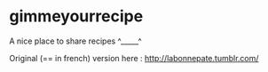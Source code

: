 gimmeyourrecipe
===============

A nice place to share recipes
^_____^

Original (== in french) version here : http://labonnepate.tumblr.com/
